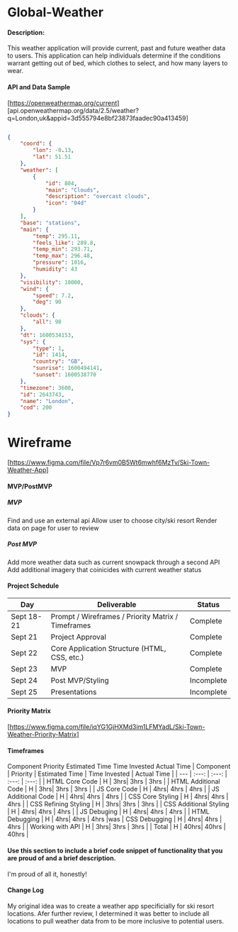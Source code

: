 # Global-Weather

#### Description:

This weather application will provide current, past and future weather data to users.  This application can help individuals determine if the conditions warrant getting out of bed, which clothes to select, and how many layers to wear.

#### API and Data Sample
[https://openweathermap.org/current]
[api.openweathermap.org/data/2.5/weather?q=London,uk&appid=3d555794e8bf23873faadec90a413459]

```JSON

{
    "coord": {
        "lon": -0.13,
        "lat": 51.51
    },
    "weather": [
        {
            "id": 804,
            "main": "Clouds",
            "description": "overcast clouds",
            "icon": "04d"
        }
    ],
    "base": "stations",
    "main": {
        "temp": 295.11,
        "feels_like": 289.8,
        "temp_min": 293.71,
        "temp_max": 296.48,
        "pressure": 1016,
        "humidity": 43
    },
    "visibility": 10000,
    "wind": {
        "speed": 7.2,
        "deg": 90
    },
    "clouds": {
        "all": 98
    },
    "dt": 1600534153,
    "sys": {
        "type": 1,
        "id": 1414,
        "country": "GB",
        "sunrise": 1600494141,
        "sunset": 1600538770
    },
    "timezone": 3600,
    "id": 2643743,
    "name": "London",
    "cod": 200
}

```

# Wireframe

[https://www.figma.com/file/Vp7r6vm0B5Wt6mwhf6MzTv/Ski-Town-Weather-App]

#### MVP/PostMVP
##### MVP

Find and use an external api
Allow user to choose city/ski resort
Render data on page for user to review

##### Post MVP

Add more weather data such as current snowpack through a second API
Add additional imagery that coinicides with current weather status

#### Project Schedule

|  Day | Deliverable | Status
|---|---| ---|
|Sept 18-21| Prompt / Wireframes / Priority Matrix / Timeframes | Complete
|Sept 21| Project Approval | Complete
|Sept 22| Core Application Structure (HTML, CSS, etc.) | Complete
|Sept 23| MVP | Complete
|Sept 24| Post MVP/Styling | Incomplete
|Sept 25| Presentations | Incomplete

#### Priority Matrix

[https://www.figma.com/file/iqYG1GjHXMd3im1LFMYadL/Ski-Town-Weather-Priority-Matrix]


#### Timeframes

Component	Priority	Estimated Time	Time Invested	Actual Time
| Component | Priority | Estimated Time | Time Invested | Actual Time |
| --- | :---: |  :---: | :---: | :---: |
| HTML Core Code | H | 3hrs| 3hrs | 3hrs |
| HTML Additional Code | H | 3hrs| 3hrs | 3hrs |
| JS Core Code | H | 4hrs| 4hrs | 4hrs |
| JS Additional Code | H | 4hrs| 4hrs | 4hrs |
| CSS Core Styling | H | 4hrs| 4hrs | 4hrs |
| CSS Refining Styling | H | 3hrs| 3hrs | 3hrs |
| CSS Additional Styling | H | 4hrs| 4hrs | 4hrs |
| JS Debuging | H | 4hrs| 4hrs | 4hrs |
| HTML Debugging | H | 4hrs| 4hrs | 4hrs |was 
| CSS Debugging | H | 4hrs| 4hrs | 4hrs |
| Working with API | H | 3hrs| 3hrs | 3hrs |
| Total | H | 40hrs| 40hrs | 40hrs |


#### Use this section to include a brief code snippet of functionality that you are proud of and a brief description.

I'm proud of all it, honestly!

#### Change Log

My original idea was to create a weather app specificially for ski resort locations. Afer further review, I determined it was better to include all locations to pull weather data from to be more inclusive to potential users.
